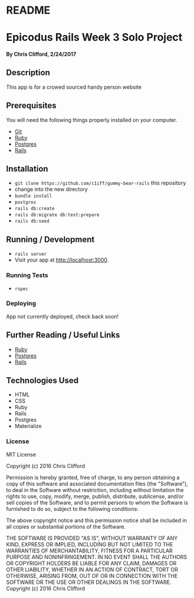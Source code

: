 # README

# Epicodus Rails Week 3 Solo Project

#### By Chris Clifford, 2/24/2017

## Description

This app is for a crowed sourced handy person website

## Prerequisites

You will need the following things properly installed on your computer.

* [Git](http://git-scm.com/)
* [Ruby](http://ruby-lang.org/)
* [Postgres](https://www.postgresql.org/)
* [Rails](http://rubyonrails.com/)


## Installation

* `git clone https://github.com/c1iff/gummy-bear-rails` this repository
* change into the new directory
* `bundle install`
* `postgres`
* `rails db:create`
* `rails db:migrate db:test:prepare`
* `rails db:seed`


## Running / Development

* `rails server`
* Visit your app at [http://localhost:3000](http://localhost:3000).

### Running Tests

* `rspec`

### Deploying

App not currently deployed, check back soon!

## Further Reading / Useful Links


* [Ruby](http://ruby-lang.org/)
* [Postgres](https://www.postgresql.org/)
* [Rails](http://rubyonrails.com/)

## Technologies Used

  * HTML
  * CSS
  * Ruby
  * Rails
  * Postgres
  * Materialize

  ### License

  MIT License

  Copyright (c) 2016 Chris Clifford

  Permission is hereby granted, free of charge, to any person obtaining a copy
  of this software and associated documentation files (the "Software"), to deal
  in the Software without restriction, including without limitation the rights
  to use, copy, modify, merge, publish, distribute, sublicense, and/or sell
  copies of the Software, and to permit persons to whom the Software is
  furnished to do so, subject to the following conditions:

  The above copyright notice and this permission notice shall be included in all
  copies or substantial portions of the Software.

  THE SOFTWARE IS PROVIDED "AS IS", WITHOUT WARRANTY OF ANY KIND, EXPRESS OR
  IMPLIED, INCLUDING BUT NOT LIMITED TO THE WARRANTIES OF MERCHANTABILITY,
  FITNESS FOR A PARTICULAR PURPOSE AND NONINFRINGEMENT. IN NO EVENT SHALL THE
  AUTHORS OR COPYRIGHT HOLDERS BE LIABLE FOR ANY CLAIM, DAMAGES OR OTHER
  LIABILITY, WHETHER IN AN ACTION OF CONTRACT, TORT OR OTHERWISE, ARISING FROM,
  OUT OF OR IN CONNECTION WITH THE SOFTWARE OR THE USE OR OTHER DEALINGS IN THE
  SOFTWARE.
  Copyright (c) 2016 Chris Clifford
